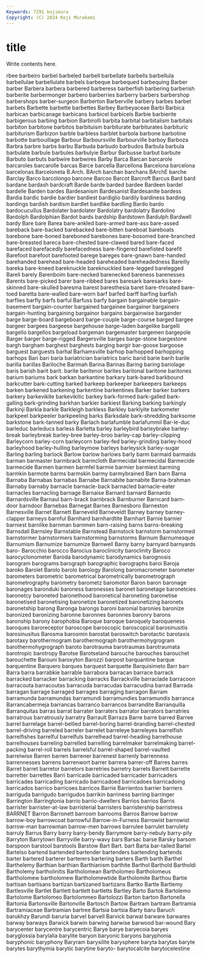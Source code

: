 ```yaml
---
Keywords: 7291 kojimura
Copyright: (C) 2024 Koji Murakami
---
```


# title

Write contents here.



rbee barbeiro barbel barbeled barbell barbellate
barbells barbellula barbellulae barbellulate barbels barbeque barbequed barbequing Barber barber
Barbera barbera barbered barberess barberfish barbering barberish barberite barbermonger barbero
barberries barberry barbers barbershop barbershops barber-surgeon Barberton Barberville barbery barbes
barbet barbets Barbette barbette barbettes Barbey Barbeyaceae Barbi Barbica barbican
barbicanage barbicans barbicel barbicels Barbie barbierite barbigerous barbing barbion Barbirolli
barbita barbital barbitalism barbitals barbiton barbitone barbitos barbituism barbiturate barbiturates
barbituric barbiturism Barbizon barble barbless barblet barbola barbone barbotine barbotte
barbouillage Barbour Barboursville Barbourville barboy Barboza Barbra barbre barbs barbu
Barbuda barbudo barbudos Barbula barbula barbulate barbule barbules barbulyie Barbur
Barbusse barbut barbute Barbuto barbuts barbwire barbwires Barby Barca Barcan
barcarole barcaroles barcarolle barcas Barce barcella Barcellona Barcelona barcelona barcelonas
Barceloneta B.Arch. BArch barchan barchans BArchE barche Barclay Barco barcolongo
barcone Barcoo Barcot Barcroft Barcus Bard bard bardane bardash bardcraft
Barde barde barded bardee Bardeen bardel bardelle Barden bardes Bardesanism
Bardesanist Bardesanite bardess Bardia bardic bardie bardier bardiest bardiglio bardily
bardiness barding bardings bardish bardism bardlet bardlike bardling Bardo bardo
bardocucullus Bardolater bardolater Bardolatry bardolatry Bardolino Bardolph Bardolphian Bardot bards
bardship Bardstown Bardulph Bardwell bardy Bare bare Barea bare-ankled bare-armed
bare-ass bare-assed bareback bare-backed barebacked bare-bitten bareboat bareboats barebone bare-boned
bareboned barebones bare-bosomed bare-branched bare-breasted bareca bare-chested bare-clawed bared bare-faced
barefaced barefacedly barefacedness bare-fingered barefisted barefit Barefoot barefoot barefooted barege
bareges bare-gnawn bare-handed barehanded barehead bare-headed bareheaded bareheadedness Bareilly bareka
bare-kneed bareknuckle bareknuckled bare-legged barelegged Bareli barely Barenboim bare-necked barenecked
bareness barenesses Barents bare-picked barer bare-ribbed bares baresark baresarks bare-skinned
bare-skulled baresma barest baresthesia baret bare-throated bare-toed baretta bare-walled bare-worn
barf barfed barff barfing barfish barflies barfly barfs barful Barfuss
barfy bargain bargainable bargain-basement bargain-counter bargained bargainee bargainer bargainers bargain-hunting
bargaining bargainor bargains bargainwise bargander barge barge-board bargeboard barge-couple barge-course
barged bargee bargeer bargees bargeese bargehouse barge-laden bargelike bargelli bargello
bargellos bargeload bargeman bargemaster bargemen bargepole Barger barger barge-rigged Bargersville
barges barge-stone bargestone bargh bargham barghest barghests barging bargir bar-goose
bargoose barguest barguests barhal Barhamsville barhop barhopped barhopping barhops Bari
bari baria bariatrician bariatrics baric barid barie barih barile barilla
barillas Bariloche Barimah Barina Barinas Baring baring bariolage baris barish
barit barit. barite baritenor barites baritonal baritone baritones barium bariums
bark barkan barkantine barkary bark-bared barkbound barkcutter bark-cutting barked barkeep
barkeeper barkeepers barkeeps barken barkened barkening barkentine barkentines Barker barker
barkers barkery barkevikite barkevikitic barkey bark-formed bark-galled bark-galling bark-grinding barkhan
barkier barkiest Barking barking barkingly Barkinji Barkla barkle Barkleigh barkless
Barkley barklyite barkometer barkpeel barkpeeler barkpeeling barks Barksdale bark-shredding barksome
barkstone bark-tanned barky Barlach barlafumble barlafummil Bar-le-duc barleduc barleducs barless
Barletta barley barleybird barleybrake barley-break barleybreak barley-bree barley-broo barley-cap barley-clipping
Barleycorn barley-corn barleycorn barley-fed barley-grinding barley-hood barleyhood barley-hulling barleymow barleys
barleysick barley-sugar Barling barling barlock Barlow barlow barlows barly barm
barmaid barmaids barman barmaster barmbrack barmcloth Barmecidal barmecidal Barmecide barmecide
Barmen barmen barmfel barmie barmier barmiest barming barmkin barmote barms
barmskin barmy barmybrained Barn barn Barna Barnaba Barnabas barnabas Barnabe
Barnabite barnabite Barna-brahman Barnaby barnaby barnacle barnacle-back barnacled barnacle-eater barnacles
barnacling barnage Barnaise Barnard barnard Barnardo Barnardsville Barnaul barn-brack barnbrack
Barnburner Barncard barn-door barndoor Barnebas Barnegat Barnes Barnesboro Barneston Barnesville
Barnet Barnett Barneveld Barneveldt Barney barney barney-clapper barneys barnful Barnhard
barnhardtite Barnhart Barnie barnier barniest barnlike barnman barnmen barn-raising barns
barns-breaking Barnsdall Barnsley Barnstable Barnstead Barnstock barnstorm barnstormed barnstormer barnstormers
barnstorming barnstorms Barnum Barnumesque Barnumism Barnumize barnumize Barnwell Barny barny
barnyard barnyards baro- Barocchio barocco Barocius baroclinicity baroclinity Baroco barocyclonometer
Baroda barodynamic barodynamics barognosis barogram barograms barograph barographic barographs baroi
Baroja baroko Barolet Barolo barolo barology Barolong baromacrometer barometer barometers
barometric barometrical barometrically barometrograph barometrography barometry barometz baromotor Baron baron
baronage baronages baronduki baroness baronesses baronet baronetage baronetcies baronetcy baroneted
baronethood baronetical baroneting baronetise baronetised baronetising baronetize baronetized baronetizing baronets
baronetship barong Baronga barongs baroni baronial baronies baronize baronized baronizing
baronne baronnes baronries baronry barons baronship barony barophobia Baroque baroque
baroquely baroqueness baroques baroreceptor baroscope baroscopic baroscopical barosinusitis barosinusitus Barosma
barosmin barostat baroswitch barotactic barotaxis barotaxy barothermogram barothermograph barothermohygrogram barothermohygrograph
baroto barotrauma barotraumas barotraumata barotropic barotropy Barotse Barotseland barouche barouches
barouchet barouchette Barouni baroxyton Barozzi barpost barquantine barque barquentine Barquero
barques barquest barquette Barquisimeto Barr barr Barra barra barrabkie barrable
barrabora barracan barrace barrack barracked barracker barracking barracks Barrackville barraclade
barracoon barracouta barracoutas barracuda barracudas barracudina barrad Barrada barragan barrage
barraged barrages barraging barragon Barram barramunda barramundas barramundi barramundies barramundis
barranca Barrancabermeja barrancas barranco barrancos barrandite Barranquilla Barranquitas barras barrat
barrater barraters barrator barrators barratries barratrous barratrously barratry Barrault Barraza
Barre barre barred Barree barrel barrelage barrel-bellied barrel-boring barrel-branding barrel-chested
barrel-driving barreled barreler barrelet barreleye barreleyes barrelfish barrelfishes barrelful barrelfuls
barrelhead barrel-heading barrelhouse barrelhouses barreling barrelled barrelling barrelmaker barrelmaking barrel-packing
barrel-roll barrels barrelsful barrel-shaped barrel-vaulted barrelwise Barren barren barrener barrenest
barrenly barrenness barrennesses barrens barrenwort barrer barrera barrer-off Barres barres
Barret barret barretor barretors barretries barretry barrets Barrett barrette barretter
barrettes Barri barricade barricaded barricader barricaders barricades barricading barricado barricadoed
barricadoes barricadoing barricados barrico barricoes barricos Barrie Barrientos barrier barriers
barriguda barrigudo barrigudos barrikin barriness barring barringer Barrington Barringtonia barrio
barrio-dwellers Barrios barrios Barris barrister barrister-at-law barristerial barristers barristership barristress
BARRNET Barron Barronett barroom barrooms Barros Barrow barrow barrow-boy barrowcoat
barrowful Barrow-in-Furness Barrowist barrowist barrow-man barrowman barrow-men barrows barrulee barrulet
barrulety barruly Barrus Barry barry barry-bendy Barrymore barry-nebuly barry-pily Barryton
Barrytown Barryville barry-wavy bars Barsac barse Barsky barsom barspoon barstool
barstools Barstow Bart Bart. bart Barta bar-tailed Bartel Bartelso bartend
bartended bartender bartenders bartending bartends barter bartered barterer barterers bartering
barters Barth barth Barthel Barthelemy Barthian barthian Barthianism barthite Barthol
Barthold Bartholdi Bartholemy bartholinitis Bartholomean Bartholomeo Bartholomeus Bartholomew bartholomew Bartholomewtide
Bartholomite Barthou Bartie bartisan bartisans bartizan bartizaned bartizans Bartko Bartle
Bartlemy Bartlesville Bartlet Bartlett bartlett bartletts Bartley Barto Bartok Bartolemo
Bartolome Bartolomeo Bartolommeo Bartolozzi Barton barton Bartonella Bartonia Bartonsville Bartonville
Bartosch Bartow Bartram bartram Bartramia Bartramiaceae Bartramian bartree Bartsia bartsia
Barty baru Baruch barukhzy Barundi baruria barvel barvell Barvick barwal
barware barwares barway barways Barwick barwin barwing barwise barwood bar-wound
Bary barycenter barycentre barycentric Barye barye baryecoia baryes baryglossia barylalia
barylite baryon baryonic baryons baryphonia baryphonic baryphony Baryram barysilite barysphere
baryta barytas baryte barytes barythymia barytic barytine baryto- barytocalcite barytocelestine

